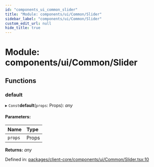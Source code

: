 ```yaml
---
id: "components_ui_common_slider"
title: "Module: components/ui/Common/Slider"
sidebar_label: "components/ui/Common/Slider"
custom_edit_url: null
hide_title: true
---
```


# Module: components/ui/Common/Slider

## Functions

### default

▸ `Const`**default**(`props`: Props): *any*

#### Parameters:

Name | Type |
:------ | :------ |
`props` | Props |

**Returns:** *any*

Defined in: [packages/client-core/components/ui/Common/Slider.tsx:10](https://github.com/xr3ngine/xr3ngine/blob/66a84a950/packages/client-core/components/ui/Common/Slider.tsx#L10)

